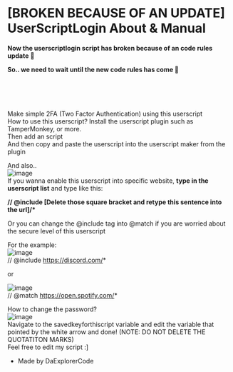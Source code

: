 # [BROKEN BECAUSE OF AN UPDATE] UserScriptLogin About & Manual
<b>Now the userscriptlogin script has broken because of an code rules update :moyai: </br>

So.. we need to wait until the new code rules has come :moyai:</b> </br></br></br></br></br>

Make simple 2FA (Two Factor Authentication) using this userscript </br>
How to use this userscript?
Install the userscript plugin such as TamperMonkey, or more. </br>
Then add an script </br>
And then copy and paste the userscript into the userscript maker from the plugin </br>

And also.. </br>
![image](https://user-images.githubusercontent.com/70825723/203216874-d602100f-c797-454e-9445-18c24f28f02e.png)</br>
If you wanna enable this userscript into specific website, <b>type in the userscript list</b> and type like this:

<b>// @include [Delete those square bracket and retype this sentence into the url]/* </b>

Or you can change the @include tag into @match if you are worried about the secure level of this userscript

For the example: </br>
![image](https://user-images.githubusercontent.com/70825723/203217531-52c698a2-22ed-45c7-9e1e-828c011782f3.png)</br>
// @include https://discord.com/*

or 

![image](https://user-images.githubusercontent.com/70825723/203217798-a3fbcd01-647e-41d4-bd87-aa113e267771.png)</br>
// @match https://open.spotify.com/*

How to change the password?</br>
![image](https://user-images.githubusercontent.com/70825723/203216095-7059dce8-e258-453c-b4bd-27d306756d84.png)</br>
Navigate to the savedkeyforthiscript variable and edit the variable that pointed by the white arrow and done! (NOTE: DO NOT DELETE THE QUOTATITON MARKS) </br>
Feel free to edit my script :]
- Made by DaExplorerCode

